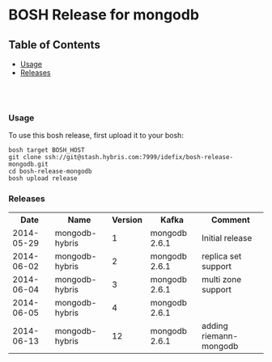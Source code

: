 # BOSH Release for mongodb

## Table of Contents
* [Usage](#usage)
* [Releases](#releases)
<br />
<br />


### <a name="usage"></a>Usage

To use this bosh release, first upload it to your bosh:

```
bosh target BOSH_HOST
git clone ssh://git@stash.hybris.com:7999/idefix/bosh-release-mongodb.git
cd bosh-release-mongodb
bosh upload release
```

### <a name="releases"></a>Releases
<table>
<tr>
  <th>Date</th>
  <th>Name</th>
  <th>Version</th>
  <th>Kafka</th>
  <th>Comment</th>
</tr>
<tr>
  <td>2014-05-29</td>
  <td>mongodb-hybris</td>
  <td>1</td>
  <td>mongodb 2.6.1</td>
  <td>Initial release</td>
</tr>
<tr>
  <td>2014-06-02</td>
  <td>mongodb-hybris</td>
  <td>2</td>
  <td>mongodb 2.6.1</td>
  <td>replica set support</td>
</tr>
<tr>
  <td>2014-06-04</td>
  <td>mongodb-hybris</td>
  <td>3</td>
  <td>mongodb 2.6.1</td>
  <td>multi zone support</td>
</tr>
<tr>
  <td>2014-06-05</td>
  <td>mongodb-hybris</td>
  <td>4</td>
  <td>mongodb 2.6.1</td>
  <td></td>
</tr>
<tr>
  <td>2014-06-13</td>
  <td>mongodb-hybris</td>
  <td>12</td>
  <td>mongodb 2.6.1</td>
  <td>adding riemann-mongodb</td>
</tr>
</table>
